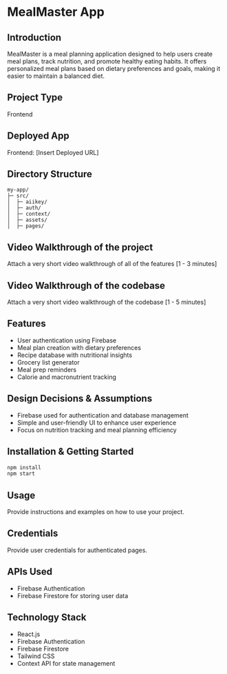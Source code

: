 # MealMaster App

## Introduction
MealMaster is a meal planning application designed to help users create meal plans, track nutrition, and promote healthy eating habits. It offers personalized meal plans based on dietary preferences and goals, making it easier to maintain a balanced diet.

## Project Type
Frontend

## Deployed App
Frontend: [Insert Deployed URL]

## Directory Structure
```
my-app/
├─ src/
│  ├─ aiikey/
│  ├─ auth/
│  ├─ context/
│  ├─ assets/
│  ├─ pages/
```

## Video Walkthrough of the project
Attach a very short video walkthrough of all of the features [1 - 3 minutes]

## Video Walkthrough of the codebase
Attach a very short video walkthrough of the codebase [1 - 5 minutes]

## Features
- User authentication using Firebase
- Meal plan creation with dietary preferences
- Recipe database with nutritional insights
- Grocery list generator
- Meal prep reminders
- Calorie and macronutrient tracking

## Design Decisions & Assumptions
- Firebase used for authentication and database management
- Simple and user-friendly UI to enhance user experience
- Focus on nutrition tracking and meal planning efficiency

## Installation & Getting Started
```bash
npm install
npm start
```

## Usage
Provide instructions and examples on how to use your project.

## Credentials
Provide user credentials for authenticated pages.

## APIs Used
- Firebase Authentication
- Firebase Firestore for storing user data

## Technology Stack
- React.js
- Firebase Authentication
- Firebase Firestore
- Tailwind CSS
- Context API for state management
